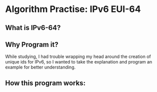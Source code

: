 # Algorithm Practise: IPv6 EUI-64
## What is IPv6-64?


## Why Program it?

While studying, I had trouble wrapping my head around the creation of unique ids for IPv6, so I wanted to take the explanation and program an example for better understanding.

## How this program works:

